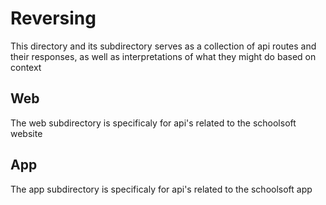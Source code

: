 # Reversing

This directory and its subdirectory serves as a collection of api routes and their responses, as well as interpretations of what they might do based on context

## Web
The web subdirectory is specificaly for api's related to the schoolsoft website

## App
The app subdirectory is specificaly for api's related to the schoolsoft app

